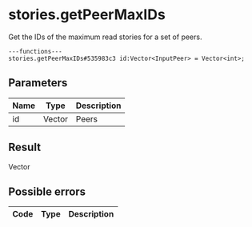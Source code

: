 # stories.getPeerMaxIDs
Get the IDs of the maximum read stories for a set of peers.

```
---functions---
stories.getPeerMaxIDs#535983c3 id:Vector<InputPeer> = Vector<int>;
```

## Parameters
| Name | Type | Description |
| ---- | :----: | ----------- |
| id | Vector<InputPeer> | Peers |


## Result
Vector<int>

## Possible errors
| Code | Type | Description |
| ---- | :----: | ----------- |

